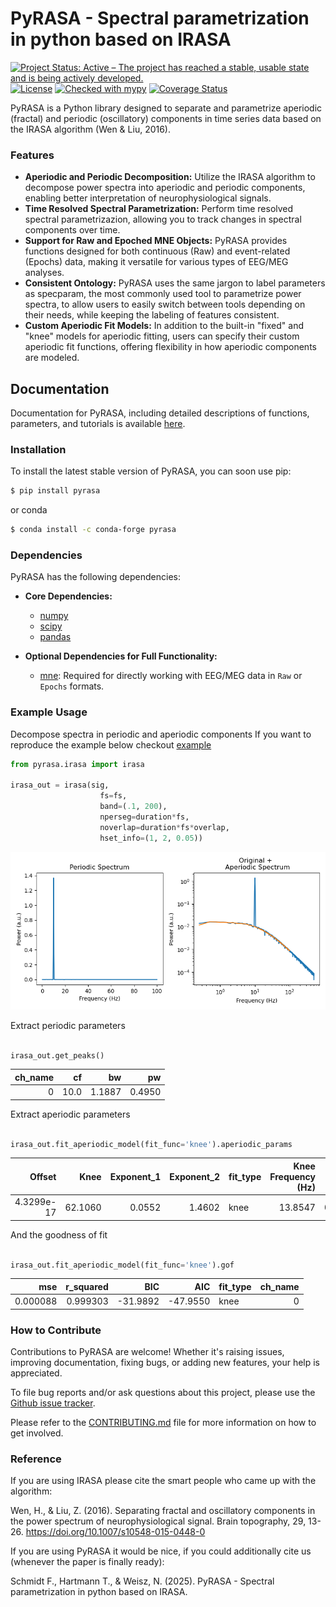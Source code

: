 # PyRASA - Spectral parametrization in python based on IRASA

[![Project Status: Active – The project has reached a stable, usable state and is being actively developed.](https://www.repostatus.org/badges/latest/active.svg)](https://www.repostatus.org/#active)
[![License](https://img.shields.io/badge/License-BSD_2--Clause-orange.svg)](https://opensource.org/licenses/BSD-2-Clause)
[![Checked with mypy](http://www.mypy-lang.org/static/mypy_badge.svg)](http://mypy-lang.org/)
[![Coverage Status](https://coveralls.io/repos/github/schmidtfa/pyrasa/badge.svg?branch=main)](https://coveralls.io/github/schmidtfa/pyrasa?branch=main)


PyRASA is a Python library designed to separate and parametrize aperiodic (fractal) and periodic (oscillatory) components in time series data based on the IRASA algorithm (Wen & Liu, 2016).

### Features
- **Aperiodic and Periodic Decomposition:** Utilize the IRASA algorithm to decompose power spectra into aperiodic and periodic components, enabling better interpretation of neurophysiological signals.
- **Time Resolved Spectral Parametrization:** Perform time resolved spectral parametrizazion, allowing you to track changes in spectral components over time.
- **Support for Raw and Epoched MNE Objects:** PyRASA provides functions designed for both continuous (Raw) and event-related (Epochs) data, making it versatile for various types of EEG/MEG analyses.
- **Consistent Ontology:** PyRASA uses the same jargon to label parameters as specparam, the most commonly used tool to parametrize power spectra, to allow users to easily switch between tools depending on their needs, while keeping the labeling of features consistent.
- **Custom Aperiodic Fit Models:** In addition to the built-in "fixed" and "knee" models for aperiodic fitting, users can specify their custom aperiodic fit functions, offering flexibility in how aperiodic components are modeled.


## Documentation
Documentation for PyRASA, including detailed descriptions of functions, parameters, and tutorials is available [here](https://schmidtfa.github.io/pyrasa/index.html).


### Installation
To install the latest stable version of PyRASA, you can soon use pip:

```bash
$ pip install pyrasa
```

or conda

```bash
$ conda install -c conda-forge pyrasa 
```

### Dependencies

PyRASA has the following dependencies:
- **Core Dependencies:**
  - [numpy](https://github.com/numpy/numpy)
  - [scipy](https://github.com/scipy/scipy)
  - [pandas](https://github.com/pandas-dev/pandas)

- **Optional Dependencies for Full Functionality:**
  - [mne](https://github.com/mne-tools/mne-python): Required for directly working with EEG/MEG data in `Raw` or `Epochs` formats.


### Example Usage

Decompose spectra in periodic and aperiodic components
If you want to reproduce the example below checkout [example](https://github.com/schmidtfa/pyrasa/blob/main/examples/basic_functionality.ipynb)

```python
from pyrasa.irasa import irasa

irasa_out = irasa(sig, 
                    fs=fs, 
                    band=(.1, 200), 
                    nperseg=duration*fs, 
                    noverlap=duration*fs*overlap,
                    hset_info=(1, 2, 0.05))

```

![image info](./simulations/example_knee.png)

Extract periodic parameters

```python

irasa_out.get_peaks()

```
|   ch_name |   cf |      bw |     pw |
|----------:|-----:|--------:|-------:|
|         0 |  10.0 | 1.1887 | 0.4950 |

Extract aperiodic parameters

```python

irasa_out.fit_aperiodic_model(fit_func='knee').aperiodic_params

```

|   Offset |   Knee |   Exponent_1 |   Exponent_2 | fit_type   |   Knee Frequency (Hz) |   tau |   ch_name |
|---------:|-------:|-------------:|-------------:|:-----------|----------------------:|----------:|----------:|
|  	4.3299e-17 | 62.1060 |     0.0552 |      1.4602	 | knee       |               13.8547 |         0.0115 |         0 |

And the goodness of fit

```python

irasa_out.fit_aperiodic_model(fit_func='knee').gof

```

|         mse |   r_squared |      BIC |      AIC | fit_type   |   ch_name |
|------------:|------------:|---------:|---------:|:-----------|----------:|
| 0.000088 |    0.999303 | -31.9892 | -47.9550 | knee       |         0 |


### How to Contribute

Contributions to PyRASA are welcome! Whether it's raising issues, improving documentation, fixing bugs, or adding new features, your help is appreciated. 

To file bug reports and/or ask questions about this project, please use the [Github issue tracker](https://github.com/schmidtfa/pyrasa/issues).

Please refer to the [CONTRIBUTING.md](https://github.com/schmidtfa/pyrasa/blob/main/CONTRIBUTING.md) file for more information on how to get involved.


### Reference

If you are using IRASA please cite the smart people who came up with the algorithm:

Wen, H., & Liu, Z. (2016). Separating fractal and oscillatory components in the power spectrum of neurophysiological signal. Brain topography, 29, 13-26. https://doi.org/10.1007/s10548-015-0448-0

If you are using PyRASA it would be nice, if you could additionally cite us (whenever the paper is finally ready):

Schmidt F., Hartmann T., & Weisz, N. (2025). PyRASA - Spectral parametrization in python based on IRASA.
